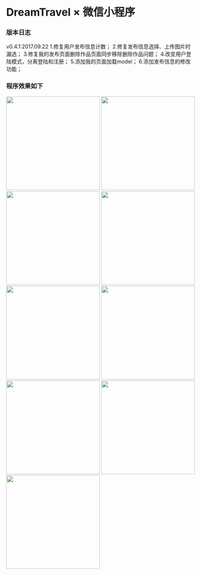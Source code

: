 # DreamTravel × 微信小程序

### 版本日志
v0.4.1:2017.09.22
1.修复用户发布信息计数；
2.修复发布信息选择、上传图片时漏选；
3.修复我的发布页面删除作品页面同步移除删除作品问题；
4.改变用户登陆模式，分离登陆和注册；
5.添加我的页面加载model；
6.添加发布信息的修改功能；
### 程序效果如下

<img width="250" src="https://github.com/zas023/DreamTravel/blob/master/screenshots/001.png"> <img width="250" src="https://github.com/zas023/DreamTravel/blob/master/screenshots/002.png"> <img width="250" src="https://github.com/zas023/DreamTravel/blob/master/screenshots/003.png"> 
<img width="250" src="https://github.com/zas023/DreamTravel/blob/master/screenshots/004.png"> 
<img width="250" src="https://github.com/zas023/DreamTravel/blob/master/screenshots/005.png"> 
<img width="250" src="https://github.com/zas023/DreamTravel/blob/master/screenshots/006.png"> 
<img width="250" src="https://github.com/zas023/DreamTravel/blob/master/screenshots/007.png"> 
<img width="250" src="https://github.com/zas023/DreamTravel/blob/master/screenshots/008.png"> 
<img width="250" src="https://github.com/zas023/DreamTravel/blob/master/screenshots/009.png"> 



